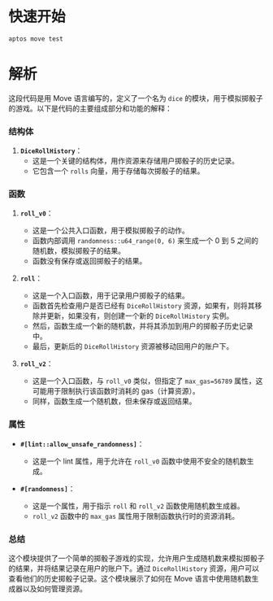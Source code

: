 # 快速开始

```bash
aptos move test
```

# 解析

这段代码是用 Move 语言编写的，定义了一个名为 `dice` 的模块，用于模拟掷骰子的游戏。以下是代码的主要组成部分和功能的解释：

### 结构体

1. **`DiceRollHistory`**：
    - 这是一个关键的结构体，用作资源来存储用户掷骰子的历史记录。
    - 它包含一个 `rolls` 向量，用于存储每次掷骰子的结果。

### 函数

1. **`roll_v0`**：
    - 这是一个公共入口函数，用于模拟掷骰子的动作。
    - 函数内部调用 `randomness::u64_range(0, 6)` 来生成一个 0 到 5 之间的随机数，模拟掷骰子的结果。
    - 函数没有保存或返回掷骰子的结果。

2. **`roll`**：
    - 这是一个入口函数，用于记录用户掷骰子的结果。
    - 函数首先检查用户是否已经有 `DiceRollHistory` 资源，如果有，则将其移除并更新，如果没有，则创建一个新的 `DiceRollHistory` 实例。
    - 然后，函数生成一个新的随机数，并将其添加到用户的掷骰子历史记录中。
    - 最后，更新后的 `DiceRollHistory` 资源被移动回用户的账户下。

3. **`roll_v2`**：
    - 这是一个入口函数，与 `roll_v0` 类似，但指定了 `max_gas=56789` 属性，这可能用于限制执行该函数时消耗的 gas（计算资源）。
    - 同样，函数生成一个随机数，但未保存或返回结果。

### 属性

- **`#[lint::allow_unsafe_randomness]`**：
    - 这是一个 lint 属性，用于允许在 `roll_v0` 函数中使用不安全的随机数生成。

- **`#[randomness]`**：
    - 这是一个属性，用于指示 `roll` 和 `roll_v2` 函数使用随机数生成器。
    - `roll_v2` 函数中的 `max_gas` 属性用于限制函数执行时的资源消耗。

### 总结

这个模块提供了一个简单的掷骰子游戏的实现，允许用户生成随机数来模拟掷骰子的结果，并将结果记录在用户的账户下。通过 `DiceRollHistory` 资源，用户可以查看他们的历史掷骰子记录。这个模块展示了如何在 Move 语言中使用随机数生成器以及如何管理资源。
